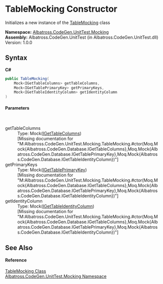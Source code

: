 # TableMocking Constructor 
 

Initializes a new instance of the <a href="4DD77245.md">TableMocking</a> class

**Namespace:**&nbsp;<a href="2F2D61B8.md">Albatross.CodeGen.UnitTest.Mocking</a><br />**Assembly:**&nbsp;Albatross.CodeGen.UnitTest (in Albatross.CodeGen.UnitTest.dll) Version: 1.0.0

## Syntax

**C#**<br />
``` C#
public TableMocking(
	Mock<IGetTableColumns> getTableColumns,
	Mock<IGetTablePrimaryKey> getPrimaryKeys,
	Mock<IGetTableIdentityColumn> getIdentityColumn
)
```


#### Parameters
&nbsp;<dl><dt>getTableColumns</dt><dd>Type: Mock(<a href="5B003BE5.md">IGetTableColumns</a>)<br />\[Missing <param name="getTableColumns"/> documentation for "M:Albatross.CodeGen.UnitTest.Mocking.TableMocking.#ctor(Moq.Mock{Albatross.CodeGen.Database.IGetTableColumns},Moq.Mock{Albatross.CodeGen.Database.IGetTablePrimaryKey},Moq.Mock{Albatross.CodeGen.Database.IGetTableIdentityColumn})"\]</dd><dt>getPrimaryKeys</dt><dd>Type: Mock(<a href="E6BEDFFE.md">IGetTablePrimaryKey</a>)<br />\[Missing <param name="getPrimaryKeys"/> documentation for "M:Albatross.CodeGen.UnitTest.Mocking.TableMocking.#ctor(Moq.Mock{Albatross.CodeGen.Database.IGetTableColumns},Moq.Mock{Albatross.CodeGen.Database.IGetTablePrimaryKey},Moq.Mock{Albatross.CodeGen.Database.IGetTableIdentityColumn})"\]</dd><dt>getIdentityColumn</dt><dd>Type: Mock(<a href="2B29757D.md">IGetTableIdentityColumn</a>)<br />\[Missing <param name="getIdentityColumn"/> documentation for "M:Albatross.CodeGen.UnitTest.Mocking.TableMocking.#ctor(Moq.Mock{Albatross.CodeGen.Database.IGetTableColumns},Moq.Mock{Albatross.CodeGen.Database.IGetTablePrimaryKey},Moq.Mock{Albatross.CodeGen.Database.IGetTableIdentityColumn})"\]</dd></dl>

## See Also


#### Reference
<a href="4DD77245.md">TableMocking Class</a><br /><a href="2F2D61B8.md">Albatross.CodeGen.UnitTest.Mocking Namespace</a><br />